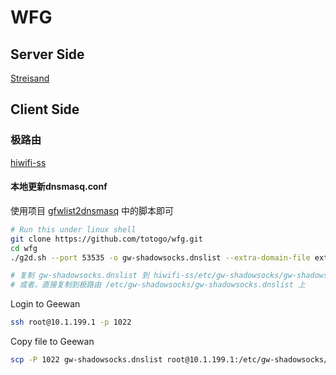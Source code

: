 # WFG
## Server Side

[Streisand](https://github.com/jlund/streisand)

## Client Side

### 极路由

[hiwifi-ss](https://github.com/qiwihui/hiwifi-ss)

#### 本地更新dnsmasq.conf

使用项目 [gfwlist2dnsmasq](https://github.com/cokebar/gfwlist2dnsmasq.git) 中的脚本即可

```bash
# Run this under linux shell
git clone https://github.com/totogo/wfg.git
cd wfg
./g2d.sh --port 53535 -o gw-shadowsocks.dnslist --extra-domain-file extra-domain.txt

# 复制 gw-shadowsocks.dnslist 到 hiwifi-ss/etc/gw-shadowsocks/gw-shadowsocks.dnslist 打包
# 或者，直接复制到极路由 /etc/gw-shadowsocks/gw-shadowsocks.dnslist 上
```

Login to Geewan

```bash
ssh root@10.1.199.1 -p 1022
```

Copy file to Geewan

```bash
scp -P 1022 gw-shadowsocks.dnslist root@10.1.199.1:/etc/gw-shadowsocks/gw-shadowsocks.dnslist
```
